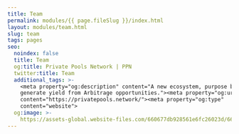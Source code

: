 ```yaml
---
title: Team
permalink: modules/{{ page.fileSlug }}/index.html
layout: modules/team.html
slug: team
tags: pages
seo:
  noindex: false
  title: Team
  og:title: Private Pools Network | PPN
  twitter:title: Team
  additional_tags: >-
    <meta property="og:description" content="A new ecosystem, purpose built to
    generate yield from Arbitrage opportunities."><meta property="og:url"
    content="https://privatepools.network/"><meta property="og:type"
    content="website">
  og:image: >-
    https://assets-global.website-files.com/660677db928561e6fc26023d/6613df3c53686dbf21ed7d3d_opengraph.jpg
---
```



